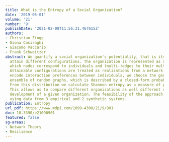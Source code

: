 ```yaml
---
title: What is the Entropy of a Social Organization?
date: '2019-05-01'
volume: '21'
number: '9'
publishDate: '2021-02-08T11:56:31.467615Z'
authors:
- Christian Zingg
- Giona Casiraghi
- Giacomo Vaccario
- Frank Schweitzer
abstract: We quantify a social organization's potentiality, that is its ability to
  attain different configurations. The organization is represented as a network in
  which nodes correspond to individuals and (multi-)edges to their multiple interactions.
  Attainable configurations are treated as realizations from a network ensemble. To
  encode interaction preferences between individuals, we choose the generalized hypergeometric
  ensemble of random graphs, which is described by a closed-form probability distribution.
  From this distribution we calculate Shannon entropy as a measure of potentiality.
  This allows us to compare different organizations as well different stages in the
  development of a given organization. The feasibility of the approach is demonstrated
  using data from 3 empirical and 2 synthetic systems.
publication: Entropy
url_pdf: https://www.mdpi.com/1099-4300/21/9/901
doi: 10.3390/e21090901
featured: false
sg-areas:
- Network Theory
- Resilience
---
```

